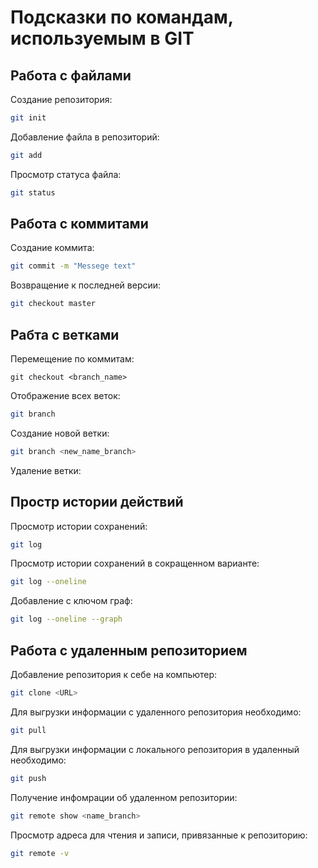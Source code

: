 # Подсказки по командам, используемым в GIT

## Работа с файлами

Создание репозитория:
```sh
git init
```

Добавление файла в репозиторий:
```sh
git add
```

Просмотр статуса файла:
```sh
git status
```

## Работа с коммитами

Создание коммита:
```sh
git commit -m "Messege text"
```

Возвращение к последней версии:
```sh
git checkout master
```

## Рабта с ветками

Перемещение по коммитам:
```
git checkout <branch_name>
```

Отображение всех веток:
```sh
git branch
```

Создание новой ветки:
```sh
git branch <new_name_branch>
```

Удаление ветки:

## Простр истории действий

Просмотр истории сохранений:
```sh
git log
```

Просмотр истории сохранений в сокращенном варианте:
```sh
git log --oneline
```

Добавление с ключом граф:
```sh
git log --oneline --graph
```

## Работа с удаленным репозиторием

Добавление репозитория к себе на компьютер:
```sh
git clone <URL>
```

Для выгрузки информации с удаленного репозитория необходимо:
```sh
git pull
```

Для выгрузки информации с локального репозитория в удаленный необходимо:
```sh
git push
```

Получение инфомрации об удаленном репозитории:
```sh
git remote show <name_branch>
```

Просмотр адреса для чтения и записи, привязанные к репозиторию:
```sh
git remote -v
```
